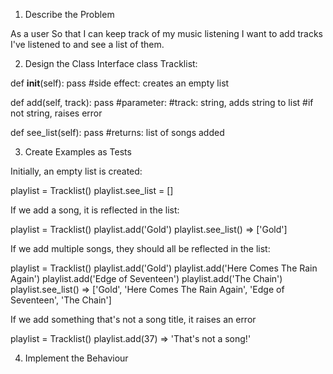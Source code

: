 1. Describe the Problem

As a user
So that I can keep track of my music listening
I want to add tracks I've listened to and see a list of them.


2. Design the Class Interface
class Tracklist:

def __init__(self):
    pass
    #side effect: creates an empty list

def add(self, track):
    pass
    #parameter:
        #track: string, adds string to list
    #if not string, raises error

def see_list(self):
    pass
    #returns: list of songs added


3. Create Examples as Tests

Initially, an empty list is created:

playlist = Tracklist()
playlist.see_list = []

If we add a song, it is reflected in the list:

playlist = Tracklist()
playlist.add('Gold')
playlist.see_list() => ['Gold']

If we add multiple songs, they should all be reflected in the list:

playlist = Tracklist()
playlist.add('Gold')
playlist.add('Here Comes The Rain Again')
playlist.add('Edge of Seventeen')
playlist.add('The Chain')
playlist.see_list() => ['Gold', 'Here Comes The Rain Again', 'Edge of Seventeen', 'The Chain']

If we add something that's not a song title, it raises an error

playlist = Tracklist()
playlist.add(37) => 'That's not a song!'


4. Implement the Behaviour